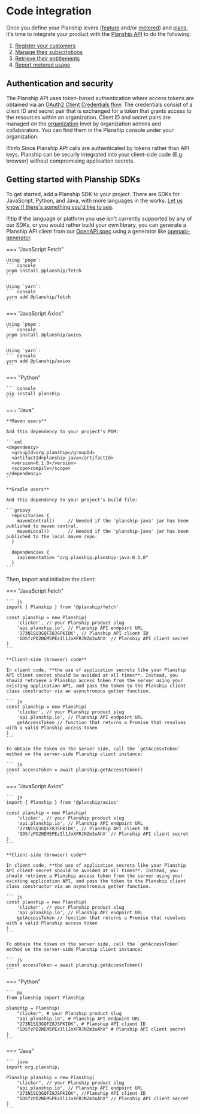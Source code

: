 # Code integration

Once you define your Planship levers ([feature](/concepts/feature-levers) and/or [metered](/concepts/metered-levers)) and [plans](/concepts/plans), it's time to integrate your product with the [Planship API](/main-api/reference) to do the following:

 1. [Register your customers](customers)
 2. [Manage their subscriptions](subscriptions)
 3. [Retrieve their entitlements](entitlements)
 4. [Report metered usage](usage)

## Authentication and security

The Planship API uses token-based authentication where access tokens are obtained via an [OAuth2 Client Credentials flow](https://oauth.net/2/grant-types/client-credentials/). The credentials consist of a client ID and secret pair that is exchanged for a token that grants access to the resources within an organization. Client ID and secret pairs are managed on the [organization](/concepts/products#organizations) level by organization admins and collaborators. You can find them in the Planship console under your organization.

!!!info
    Since Planship API calls are authenticated by tokens rather than API keys, Planship can be securly integrated into your client-side code (E.g. browser) without compromising application secrets.

## Getting started with Planship SDKs

To get started, add a Planship SDK to your project. There are SDKs for JavaScript, Python, and Java, with more languages in the works. [Let us know if there's something you'd like to see](mailto:connect@planship.io).

!!!tip
    If the language or platform you use isn't currently supported by any of our SDKs, or you would rather build your own library, you can generate a Planship API client from our [OpenAPI spec](https://api.planship.io/openapi.json) using a generator like [openapi-generator](https://github.com/OpenAPITools/openapi-generator/tree/master).

=== "JavaScript Fetch"

    Using `pnpm`:
    ``` console
    pnpm install @planship/fetch
    ```

    Using `yarn`:
    ``` console
    yarn add @planship/fetch
    ```

=== "JavaScript Axios"

    Using `pnpm`:
    ``` console
    pnpm install @planship/axios
    ```

    Using `yarn`:
    ``` console
    yarn add @planship/axios
    ```

=== "Python"

    ``` console
    pip install planship
    ```

=== "Java"

    **Maven users**

    Add this dependency to your project's POM:

    ```xml
    <dependency>
      <groupId>org.planship</groupId>
      <artifactId>planship-java</artifactId>
      <version>0.1.0</version>
      <scope>compile</scope>
    </dependency>
    ```

    **Gradle users**

    Add this dependency to your project's build file:

    ```groovy
      repositories {
        mavenCentral()     // Needed if the 'planship-java' jar has been published to maven central.
        mavenLocal()       // Needed if the 'planship-java' jar has been published to the local maven repo.
      }

      dependencies {
        implementation "org.planship:planship-java:0.1.0"
      }
    ```

Then, import and initialize the client:

=== "JavaScript Fetch"

    ``` js
    import { Planship } from '@planship/fetch'

    const planship = new Planship(
        'clicker', // your Planship product slug
        'api.planship.io', // Planship API endpoint URL
        '273N1SQ3GQFZ8JSFKIOK', // Planship API client ID
        'GDSfzPD2NEM5PEzIl1JoXFRJNZm3uAhX' // Planship API client secret
    )
    ```

    **Client-side (browser) code**

    In client code, **the use of application secrets like your Planship API client secret should be avoided at all times**. Instead, you should retrieve a Planship access token from the server using your existing application API, and pass the token to the Planship client class constructor via an asynchronous getter function.

    ``` js
    const planship = new Planship(
        'clicker', // your Planship product slug
        'api.planship.io', // Planship API endpoint URL
        getAccessToken // function that returns a Promise that resolves with a valid Planship access token
    )
    ```

    To obtain the token on the server side, call the `getAccessToken` method on the server-side Planship client instance:

    ``` js
    const accessToken = await planship.getAccessToken()
    ```

=== "JavaScript Axios"

    ``` js
    import { Planship } from '@planship/axios'

    const planship = new Planship(
        'clicker', // your Planship product slug
        'api.planship.io', // Planship API endpoint URL
        '273N1SQ3GQFZ8JSFKIOK', // Planship API client ID
        'GDSfzPD2NEM5PEzIl1JoXFRJNZm3uAhX' // Planship API client secret
    )
    ```

    **Client-side (browser) code**

    In client code, **the use of application secrets like your Planship API client secret should be avoided at all times**. Instead, you should retrieve a Planship access token from the server using your existing application API, and pass the token to the Planship client class constructor via an asynchronous getter function.

    ``` js
    const planship = new Planship(
        'clicker', // your Planship product slug
        'api.planship.io', // Planship API endpoint URL
        getAccessToken // function that returns a Promise that resolves with a valid Planship access token
    )
    ```

    To obtain the token on the server side, call the `getAccessToken` method on the server-side Planship client instance:

    ``` js
    const accessToken = await planship.getAccessToken()
    ```

=== "Python"

    ``` py
    from planship import Planship

    planship = Planship(
        "clicker", # your Planship product slug
        "api.planship.io", # Planship API endpoint URL
        "273N1SQ3GQFZ8JSFKIOK", # Planship API client ID
        "GDSfzPD2NEM5PEzIl1JoXFRJNZm3uAhX" # Planship API client secret
    )
    ```

=== "Java"

    ``` java
    import org.planship;

    Planship planship = new Planship(
        "clicker", // your Planship product slug
        "api.planship.io", // Planship API endpoint URL
        "273N1SQ3GQFZ8JSFKIOK", //Planship API client ID
        "GDSfzPD2NEM5PEzIl1JoXFRJNZm3uAhX" // Planship API client secret
    )
    ```
